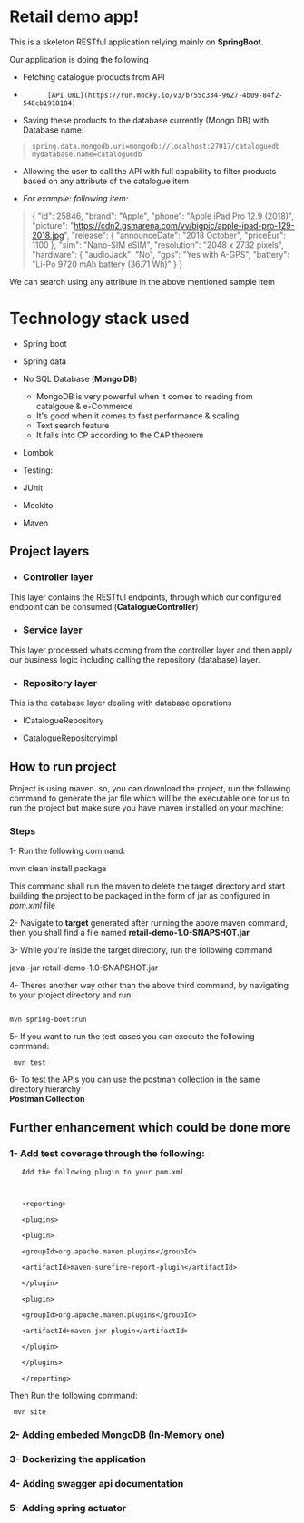 
# Retail demo app!

  

This is a skeleton RESTful application relying mainly on **SpringBoot**.

Our application is doing the following

- Fetching catalogue products from API
-           [API URL](https://run.mocky.io/v3/b755c334-9627-4b09-84f2-548cb1918184)

- Saving these products to the database currently (Mongo DB) with Database name: 
	   

>     spring.data.mongodb.uri=mongodb://localhost:27017/cataloguedb
>     mydatabase.name=cataloguedb

- Allowing the user to call the API with full capability to filter products based on any attribute of the catalogue item

- *For example: following item:*


> {
		"id": 25846,
		"brand": "Apple",
		"phone": "Apple iPad Pro 12.9 (2018)",
		"picture": "https://cdn2.gsmarena.com/vv/bigpic/apple-ipad-pro-129-2018.jpg",
		"release": {
			"announceDate": "2018 October",
			"priceEur": 1100
		},
		"sim": "Nano-SIM eSIM",
		"resolution": "2048 x 2732 pixels",
		"hardware": {
			"audioJack": "No",
			"gps": "Yes with A-GPS",
			"battery": "Li-Po 9720 mAh battery (36.71 Wh)"
		}
	}

We can search using any attribute in the above mentioned sample item

  
  

# Technology stack used

  

- Spring boot

- Spring data

- No SQL Database (**Mongo DB**)
   - MongoDB is very powerful when it comes to reading from catalgoue & e-Commerce
   - It's good when it comes to fast performance & scaling
   - Text search feature 
   - It falls into CP according to the CAP theorem 

- Lombok

- Testing:

- JUnit

- Mockito

- Maven

  

## Project layers

  

-  ### Controller layer

This layer contains the RESTful endpoints, through which our configured endpoint can be consumed (**CatalogueController**)

  

-  ### Service layer

This layer processed whats coming from the controller layer and then apply our business logic including calling the repository (database) layer.

  

-  ### Repository layer

This is the database layer dealing with database operations

- ICatalogueRepository

- CatalogueRepositoryImpl

## How to run project

  

Project is using maven. so, you can download the project, run the following command to generate the jar file which will be the executable one for us to run the project but make sure you have maven installed on your machine:

  

### Steps

  

1- Run the following command:

  

mvn clean install package

  

This command shall run the maven to delete the target directory and start building the project to be packaged in the form of jar as configured in *pom.xml* file

  

2- Navigate to **target** generated after running the above maven command, then you shall find a file named **retail-demo-1.0-SNAPSHOT.jar**

  

3- While you're inside the target directory, run the following command

  

java -jar retail-demo-1.0-SNAPSHOT.jar

  

4- Theres another way other than the above third command, by navigating to your project directory and run:

```

mvn spring-boot:run

```

  

5- If you want to run the test cases you can execute the following command:

  

     mvn test

6- To test the APIs you can use the postman collection in the same directory hierarchy              
           **Postman Collection**

  

## Further enhancement which could be done more

  

### 1- Add test coverage through the following:

       Add the following plugin to your pom.xml

  

       <reporting>

       <plugins>

       <plugin>

       <groupId>org.apache.maven.plugins</groupId>

       <artifactId>maven-surefire-report-plugin</artifactId>

       </plugin>

       <plugin>

       <groupId>org.apache.maven.plugins</groupId>

       <artifactId>maven-jxr-plugin</artifactId>

       </plugin>

       </plugins>

       </reporting>

  
  

  Then Run the following command:

  

     mvn site


### 2- Adding embeded MongoDB (In-Memory one)


### 3- Dockerizing the application

### 4- Adding swagger api documentation

### 5- Adding spring actuator 